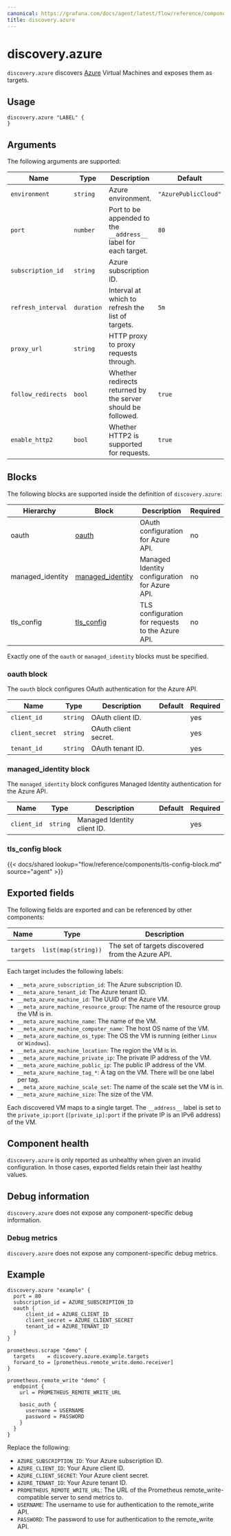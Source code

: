 ```yaml
---
canonical: https://grafana.com/docs/agent/latest/flow/reference/components/discovery.azure/
title: discovery.azure
---
```


# discovery.azure

`discovery.azure` discovers [Azure][] Virtual Machines and exposes them as targets.

[Azure]: https://azure.microsoft.com/en-us

## Usage

```river
discovery.azure "LABEL" {
}
```

## Arguments

The following arguments are supported:

Name                | Type       | Description                                                            | Default              | Required
------------------- | ---------- | ---------------------------------------------------------------------- | -------------------- | --------
`environment`       | `string`   | Azure environment.                                                     | `"AzurePublicCloud"` | no
`port`              | `number`   | Port to be appended to the `__address__` label for each target.        | `80`                 | no
`subscription_id`   | `string`   | Azure subscription ID.                                                 |                      | no
`refresh_interval`  | `duration` | Interval at which to refresh the list of targets.                      | `5m`                 | no
`proxy_url`         | `string`   | HTTP proxy to proxy requests through.                                  |                      | no
`follow_redirects`  | `bool`     | Whether redirects returned by the server should be followed.           | `true`               | no
`enable_http2`      | `bool`     | Whether HTTP2 is supported for requests.                               | `true`               | no

## Blocks
The following blocks are supported inside the definition of
`discovery.azure`:

Hierarchy | Block | Description | Required
--------- | ----- | ----------- | --------
oauth | [oauth][] | OAuth configuration for Azure API. | no
managed_identity | [managed_identity][] | Managed Identity configuration for Azure API. | no
tls_config | [tls_config][] | TLS configuration for requests to the Azure API. | no

Exactly one of the `oauth` or `managed_identity` blocks must be specified.

[oauth]: #oauth-block
[managed_identity]: #managed_identity-block
[tls_config]: #tls_config-block

### oauth block
The `oauth` block configures OAuth authentication for the Azure API.

Name | Type | Description | Default | Required
---- | ---- | ----------- | ------- | --------
`client_id` | `string` | OAuth client ID. | | yes
`client_secret` | `string` | OAuth client secret. | | yes
`tenant_id` | `string` | OAuth tenant ID. | | yes

### managed_identity block
The `managed_identity` block configures Managed Identity authentication for the Azure API.

Name | Type | Description | Default | Required
---- | ---- | ----------- | ------- | --------
`client_id` | `string` | Managed Identity client ID. | | yes

### tls_config block

{{< docs/shared lookup="flow/reference/components/tls-config-block.md" source="agent" >}}

## Exported fields

The following fields are exported and can be referenced by other components:

Name      | Type                | Description
--------- | ------------------- | -----------
`targets` | `list(map(string))` | The set of targets discovered from the Azure API.

Each target includes the following labels:

* `__meta_azure_subscription_id`: The Azure subscription ID.
* `__meta_azure_tenant_id`: The Azure tenant ID.
* `__meta_azure_machine_id`: The UUID of the Azure VM.
* `__meta_azure_machine_resource_group`: The name of the resource group the VM is in.
* `__meta_azure_machine_name`: The name of the VM.
* `__meta_azure_machine_computer_name`: The host OS name of the VM.
* `__meta_azure_machine_os_type`: The OS the VM is running (either `Linux` or `Windows`).
* `__meta_azure_machine_location`: The region the VM is in.
* `__meta_azure_machine_private_ip`: The private IP address of the VM.
* `__meta_azure_machine_public_ip`: The public IP address of the VM.
* `__meta_azure_machine_tag_*`: A tag on the VM. There will be one label per tag.
* `__meta_azure_machine_scale_set`: The name of the scale set the VM is in.
* `__meta_azure_machine_size`: The size of the VM.

Each discovered VM maps to a single target. The `__address__` label is set to the `private_ip:port` (`[private_ip]:port` if the private IP is an IPv6 address) of the VM.

## Component health

`discovery.azure` is only reported as unhealthy when given an invalid
configuration. In those cases, exported fields retain their last healthy
values.

## Debug information

`discovery.azure` does not expose any component-specific debug information.

### Debug metrics

`discovery.azure` does not expose any component-specific debug metrics.

## Example

```river
discovery.azure "example" {
  port = 80
  subscription_id = AZURE_SUBSCRIPTION_ID
  oauth {
      client_id = AZURE_CLIENT_ID
      client_secret = AZURE_CLIENT_SECRET
      tenant_id = AZURE_TENANT_ID
  }
}

prometheus.scrape "demo" {
  targets    = discovery.azure.example.targets
  forward_to = [prometheus.remote_write.demo.receiver]
}

prometheus.remote_write "demo" {
  endpoint {
    url = PROMETHEUS_REMOTE_WRITE_URL

    basic_auth {
      username = USERNAME
      password = PASSWORD
    }
  }
}
```
Replace the following:
  - `AZURE_SUBSCRIPTION_ID`: Your Azure subscription ID.
  - `AZURE_CLIENT_ID`: Your Azure client ID.
  - `AZURE_CLIENT_SECRET`: Your Azure client secret.
  - `AZURE_TENANT_ID`: Your Azure tenant ID.
  - `PROMETHEUS_REMOTE_WRITE_URL`: The URL of the Prometheus remote_write-compatible server to send metrics to.
  - `USERNAME`: The username to use for authentication to the remote_write API.
  - `PASSWORD`: The password to use for authentication to the remote_write API.
